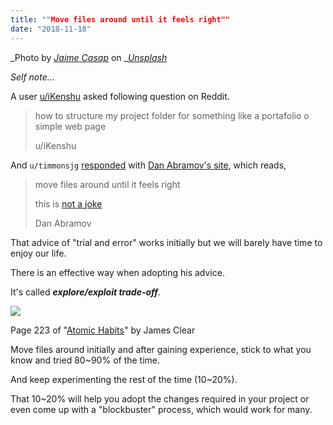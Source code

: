 ```yaml
---
title: ""Move files around until it feels right""
date: "2018-11-18"
---
```


_Photo by _[_Jaime Casap_](https://unsplash.com/photos/cXqBxWB4upA?utm_source=unsplash&utm_medium=referral&utm_content=creditCopyText)_ on _[_Unsplash_](https://unsplash.com/search/photos/feels-right?utm_source=unsplash&utm_medium=referral&utm_content=creditCopyText)

_Self note..._

A user [u/iKenshu](https://www.reddit.com/user/iKenshu/) asked following question on Reddit.

> how to structure my project folder for something like a portafolio o simple web page
> 
> u/iKenshu

And `u/timmonsjg` [responded](https://www.reddit.com/r/reactjs/comments/9t5sic/beginners_thread_easy_questions_november_2018/e9aof1l/) with [Dan Abramov's site](http://react-file-structure.surge.sh/), which reads,

> move files around until it feels right
> 
>   
> this is [not a joke](https://mobile.twitter.com/dan_abramov/status/1027248875072114689)
> 
> Dan Abramov  

That advice of "trial and error" works initially but we will barely have time to enjoy our life.

There is an effective way when adopting his advice.

It's called **_explore/exploit trade-off_**.

![](https://i2.wp.com/www.slightedgecoder.com/wp-content/uploads/2018/11/atomic-habits-page-223.png?fit=652%2C1024&ssl=1)

Page 223 of "[Atomic Habits](https://jamesclear.com/atomic-habits)" by James Clear

Move files around initially and after gaining experience, stick to what you know and tried 80~90% of the time.

And keep experimenting the rest of the time (10~20%).

That 10~20% will help you adopt the changes required in your project or even come up with a "blockbuster" process, which would work for many.
